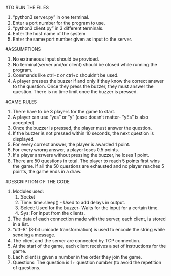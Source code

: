 #TO RUN THE FILES
1. “python3 server.py” in one terminal.
2. Enter a port number for the program to use.
3. “python3 client.py” in 3 different terminals.
4. Enter the host name of the system
5. Enter the same port number given as input to the server.

#ASSUMPTIONS
1. No extraneous input should be provided.
2. No terminal(server and/or client) should be closed while running the program.
3. Commands like ctrl+z or ctrl+c shouldn’t be used.
4. A player presses the buzzer if and only if they know the correct answer to the question. Once they press the buzzer, they must answer the question. There is no time limit once the buzzer is pressed.

#GAME RULES
1. There have to be 3 players for the game to start.
2. A player can use “yes” or “y” (case doesn’t matter- “yEs” is also accepted)
3. Once the buzzer is pressed, the player must answer the question.
4. If the buzzer is not pressed within 10 seconds, the next question is displayed.
5. For every correct answer, the player is awarded 1 point.
6. For every wrong answer, a player loses 0.5 points.
7. If a player answers without pressing the buzzer, he loses 1 point.
8. There are 50 questions in total. The player to reach 5 points first wins the game. If all the 50 questions are exhausted and no player reaches 5 points, the game ends in a draw.

#DESCRIPTION OF THE CODE
1. Modules used:
	1. Socket
	2. Time: time.sleep() - Used to add delays in output.
	3. Select: Used for the buzzer- Waits for the input for a certain time.
	4. Sys: For input from the clients.
2. The data of each connection made with the server, each client, is stored in a list.
3. “utf-8” (8-bit unicode transformation) is used to encode the string while sending a message.
4. The client and the server are connected by TCP connection.
5. At the start of the game, each client receives a set of instructions for the game.
6. Each client is given a number in the order they join the game.
7. Questions: The question is 1+ question number (to avoid the repetition of questions.
